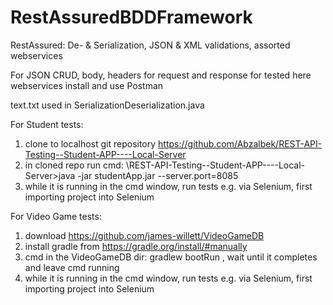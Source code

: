# RestAssuredBDDFramework
RestAssured: De- &amp; Serialization, JSON &amp; XML validations, assorted webservices

For JSON CRUD, body, headers for request and response for tested here webservices install and use Postman

text.txt used in SerializationDeserialization.java

For Student tests:
1) clone to localhost git repository https://github.com/Abzalbek/REST-API-Testing--Student-APP----Local-Server		
2) in cloned repo run cmd: \REST-API-Testing--Student-APP----Local-Server>java -jar studentApp.jar --server.port=8085
3) while it is running in the cmd window, run tests e.g. via Selenium, first importing project into Selenium

For Video Game tests:
1) download https://github.com/james-willett/VideoGameDB
2) install gradle from https://gradle.org/install/#manually
3) cmd in the VideoGameDB dir: gradlew bootRun  , wait until it completes and leave cmd running
3) while it is running in the cmd window, run tests e.g. via Selenium, first importing project into Selenium


